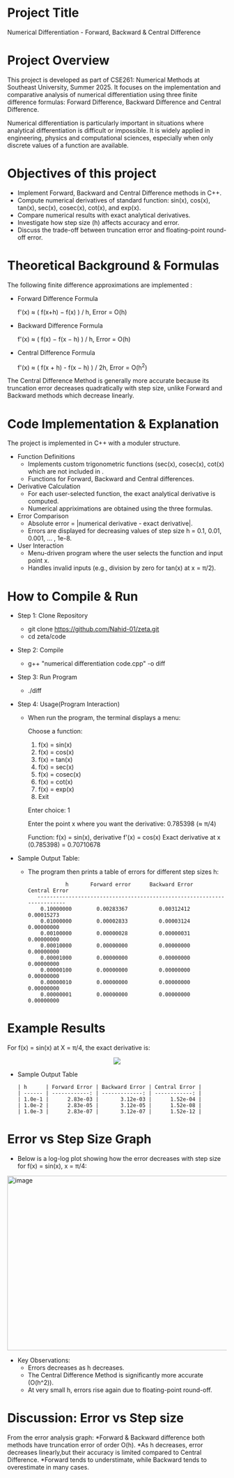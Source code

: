 # Project Title
Numerical Differentiation - Forward, Backward & Central Difference
# Project Overview
This project is developed as part of CSE261: Numerical Methods at Southeast University, Summer 2025. It focuses on the implementation and comparative analysis of numerical differentiation using three finite difference formulas: Forward Difference, Backward Difference and Central Difference.

Numerical differentiation is particularly important in situations where analytical differentiation is difficult or impossible. It is widely applied in engineering, physics and computational sciences, especially when only discrete values of a function are available.

# Objectives of this project
  - Implement Forward, Backward and Central Difference methods in C++.
  - Compute numerical derivatives of standard function: sin(x), cos(x), tan(x), sec(x), cosec(x), cot(x), and exp(x).
  - Compare numerical results with exact analytical derivatives.
  - Investigate how step size (h) affects accuracy and error.
  - Discuss the trade-off between truncation error and floating-point round-off error.

# Theoretical Background & Formulas
The following finite difference approximations are implemented : 

* Forward Difference Formula
  
  f'(x) ≈ ( f(x+h) − f(x) ) / h,  Error = O(h)

* Backward Difference Formula

  f'(x) ≈ ( f(x) − f(x − h) ) / h,  Error = O(h)

* Central Difference Formula

  f'(x) ≈ ( f(x + h)  -  f(x − h) ) / 2h,  Error = O(h<sup>2</sup>)

The Central Difference Method is generally more accurate because its truncation error decreases quadratically with step size, unlike Forward and Backward methods which decrease linearly.

# Code Implementation & Explanation
The project is implemented in C++ with a moduler structure.
* Function Definitions
  - Implements custom trigonometric functions (sec(x), cosec(x), cot(x) which are not included in <cmath>.
  - Functions for Forward, Backward and Central differences.
* Derivative Calculation
  - For each user-selected function, the exact analytical derivative is computed.
  - Numerical appriximations are obtained using the three formulas.
* Error Comparison
  - Absolute error = |numerical derivative - exact derivative|.
  - Errors are displayed for decreasing values of step size h = 0.1, 0.01, 0.001, ... , 1e-8.
* User Interaction
  - Menu-driven program where the user selects the function and input point x.
  - Handles invalid inputs (e.g., division by zero for tan(x) at x = π/2).

# How to Compile & Run
* Step 1: Clone Repository
  - git clone https://github.com/Nahid-01/zeta.git
  - cd zeta/code

* Step 2: Compile
  - g++ "numerical differentiation code.cpp" -o diff

* Step 3: Run Program
  - ./diff

* Step 4: Usage(Program Interaction)
  - When run the program, the terminal displays a menu:

     Choose a function:
       1. f(x) = sin(x)
       2. f(x) = cos(x)
       3. f(x) = tan(x)
       4. f(x) = sec(x)
       5. f(x) = cosec(x)
       6. f(x) = cot(x)
       7. f(x) = exp(x)
       8. Exit
  
       Enter choice: 1

       Enter the point x where you want the derivative: 0.785398   (≈ π/4)
            
       Function: f(x) = sin(x), derivative f'(x) = cos(x)
       Exact derivative at x (0.785398) = 0.70710678

 * Sample Output Table:

     - The program then prints a table of errors for different step sizes h:
  
                       h       Forward error      Backward Error       Central Error
              ------------------------------------------------------------------------
               0.10000000        0.00283367          0.00312412          0.00015273
               0.01000000        0.00002833          0.00003124          0.00000000
               0.00100000        0.00000028          0.00000031          0.00000000
               0.00010000        0.00000000          0.00000000          0.00000000
               0.00001000        0.00000000          0.00000000          0.00000000
               0.00000100        0.00000000          0.00000000          0.00000000
               0.00000010        0.00000000          0.00000000          0.00000000
               0.00000001        0.00000000          0.00000000          0.00000000


# Example Results
  For f(x) = sin(x) at X = π/4, the exact derivative is:

  <p align="center">
  <img src="https://latex.codecogs.com/svg.latex?\color{White}f'(x)=\cos\left(\tfrac{\pi}{4}\right)\approx0.70710678" />
</p>



* Sample Output Table


      | h      | Forward Error | Backward Error | Central Error |
      | ------ | ------------: | -------------: | ------------: |
      | 1.0e-1 |      2.83e-03 |       3.12e-03 |      1.52e-04 |
      | 1.0e-2 |      2.83e-05 |       3.12e-05 |      1.52e-08 |
      | 1.0e-3 |      2.83e-07 |       3.12e-07 |      1.52e-12 |

# Error vs Step Size Graph

   * Below is a log-log plot showing how the error decreases with step size for f(x) = sin(x), x = π/4:


  <img width="700" height="400" alt="image" src="https://github.com/user-attachments/assets/1954ba3a-0f1d-4ce1-a098-0d67033a7ee5" />

  
   * Key Observations:
       - Errors decreases as h decreases.
       - The Central Difference Method is significantly more accurate (O(h^2)).
       - At very small h, errors rise again due to floating-point round-off.

# Discussion: Error vs Step size 

From the error analysis graph:
   *Forward & Backward difference both methods have truncation error of order O(h).
   *As h decreases, error decreases linearly,but their accuracy is limited compared to Central Difference.
   *Forward tends to understimate, while Backward tends to overestimate in many cases.

